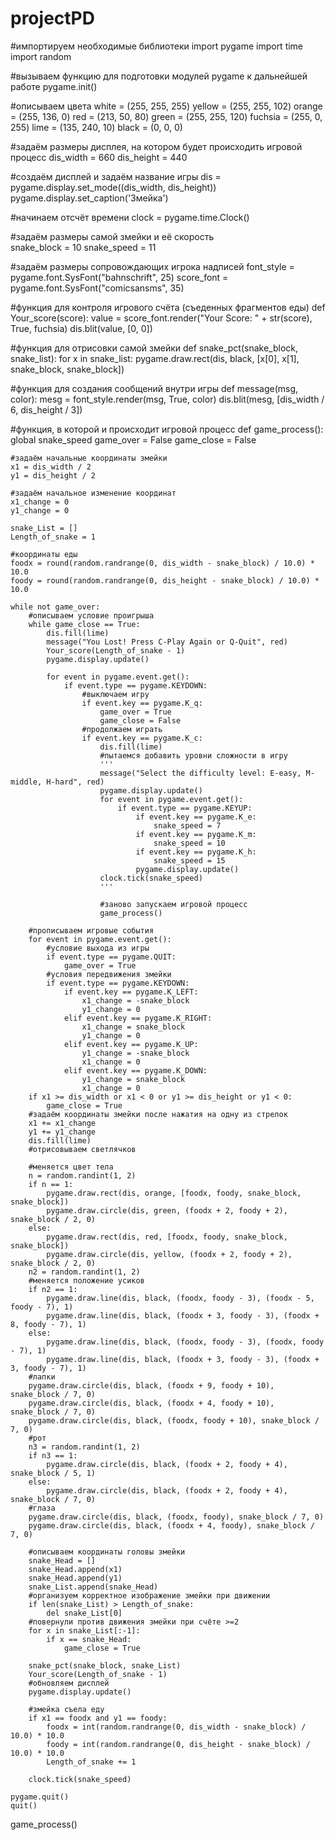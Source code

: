 # projectPD

#импортируем необходимые библиотеки
import pygame
import time
import random

#вызываем функцию для подготовки модулей pygame к дальнейшей работе 
pygame.init()

#описываем цвета
white = (255, 255, 255)
yellow = (255, 255, 102)
orange = (255, 136, 0)
red = (213, 50, 80)
green = (255, 255, 120)
fuchsia = (255, 0, 255)
lime = (135, 240, 10)
black = (0, 0, 0)

#задаём размеры дисплея, на котором будет происходить игровой процесс
dis_width = 660
dis_height = 440

#создаём дисплей и задаём название игры 
dis = pygame.display.set_mode((dis_width, dis_height))
pygame.display.set_caption('Змейка')

#начинаем отсчёт времени 
clock = pygame.time.Clock()

#задаём размеры самой змейки и её скорость  
snake_block = 10
snake_speed = 11

#задаём размеры сопровождающих игрока надписей
font_style = pygame.font.SysFont("bahnschrift", 25)
score_font = pygame.font.SysFont("comicsansms", 35)

#функция для контроля игрового счёта (съеденных фрагментов еды) 
def Your_score(score):
    value = score_font.render("Your Score: " + str(score), True, fuchsia)
    dis.blit(value, [0, 0])

#функция для отрисовки самой змейки 
def snake_pct(snake_block, snake_list):
    for x in snake_list:
        pygame.draw.rect(dis, black, [x[0], x[1], snake_block, snake_block])
 
#функция для создания сообщений внутри игры 
def message(msg, color):
    mesg = font_style.render(msg, True, color)
    dis.blit(mesg, [dis_width / 6, dis_height / 3])

#функция, в которой и происходит игровой процесс 
def game_process():
    global snake_speed
    game_over = False
    game_close = False

    #задаём начальные координаты змейки
    x1 = dis_width / 2
    y1 = dis_height / 2

    #задаём начальное изменение координат
    x1_change = 0
    y1_change = 0

    snake_List = []
    Length_of_snake = 1

    #координаты еды
    foodx = round(random.randrange(0, dis_width - snake_block) / 10.0) * 10.0
    foody = round(random.randrange(0, dis_height - snake_block) / 10.0) * 10.0
 
    while not game_over:
        #описываем условие проигрыша
        while game_close == True:
            dis.fill(lime)
            message("You Lost! Press C-Play Again or Q-Quit", red)
            Your_score(Length_of_snake - 1)
            pygame.display.update()
 
            for event in pygame.event.get():
                if event.type == pygame.KEYDOWN:
                    #выключаем игру
                    if event.key == pygame.K_q:
                        game_over = True
                        game_close = False
                    #продолжаем играть
                    if event.key == pygame.K_c:
                        dis.fill(lime)
                        #пытаемся добавить уровни сложности в игру
                        '''
                        message("Select the difficulty level: E-easy, M-middle, H-hard", red)
                        pygame.display.update()
                        for event in pygame.event.get():
                            if event.type == pygame.KEYUP:
                                if event.key == pygame.K_e:
                                    snake_speed = 7
                                if event.key == pygame.K_m:
                                    snake_speed = 10
                                if event.key == pygame.K_h:
                                    snake_speed = 15
                                pygame.display.update()
                        clock.tick(snake_speed)
                        '''
                                
                        #заново запускаем игровой процесс          
                        game_process()

        #прописываем игровые события 
        for event in pygame.event.get():
            #условие выхода из игры
            if event.type == pygame.QUIT:
                game_over = True
            #условия передвижения змейки
            if event.type == pygame.KEYDOWN:
                if event.key == pygame.K_LEFT:
                    x1_change = -snake_block
                    y1_change = 0
                elif event.key == pygame.K_RIGHT:
                    x1_change = snake_block
                    y1_change = 0
                elif event.key == pygame.K_UP:
                    y1_change = -snake_block
                    x1_change = 0
                elif event.key == pygame.K_DOWN:
                    y1_change = snake_block
                    x1_change = 0
        if x1 >= dis_width or x1 < 0 or y1 >= dis_height or y1 < 0:
            game_close = True
        #задаём координаты змейки после нажатия на одну из стрелок
        x1 += x1_change
        y1 += y1_change
        dis.fill(lime)
        #отрисовываем светлячков
        
        #меняется цвет тела
        n = random.randint(1, 2)
        if n == 1:
            pygame.draw.rect(dis, orange, [foodx, foody, snake_block, snake_block])
            pygame.draw.circle(dis, green, (foodx + 2, foody + 2), snake_block / 2, 0)
        else:
            pygame.draw.rect(dis, red, [foodx, foody, snake_block, snake_block])
            pygame.draw.circle(dis, yellow, (foodx + 2, foody + 2), snake_block / 2, 0)
        n2 = random.randint(1, 2)
        #меняется положение усиков
        if n2 == 1:
            pygame.draw.line(dis, black, (foodx, foody - 3), (foodx - 5, foody - 7), 1)
            pygame.draw.line(dis, black, (foodx + 3, foody - 3), (foodx + 8, foody - 7), 1)
        else:
            pygame.draw.line(dis, black, (foodx, foody - 3), (foodx, foody - 7), 1)
            pygame.draw.line(dis, black, (foodx + 3, foody - 3), (foodx + 3, foody - 7), 1)
        #лапки
        pygame.draw.circle(dis, black, (foodx + 9, foody + 10), snake_block / 7, 0)
        pygame.draw.circle(dis, black, (foodx + 4, foody + 10), snake_block / 7, 0)
        pygame.draw.circle(dis, black, (foodx, foody + 10), snake_block / 7, 0)
        #рот
        n3 = random.randint(1, 2)
        if n3 == 1:
            pygame.draw.circle(dis, black, (foodx + 2, foody + 4), snake_block / 5, 1)
        else:
            pygame.draw.circle(dis, black, (foodx + 2, foody + 4), snake_block / 7, 0)
        #глаза
        pygame.draw.circle(dis, black, (foodx, foody), snake_block / 7, 0)
        pygame.draw.circle(dis, black, (foodx + 4, foody), snake_block / 7, 0)
        
        #описываем координаты головы змейки
        snake_Head = []
        snake_Head.append(x1)
        snake_Head.append(y1)
        snake_List.append(snake_Head)
        #организуем корректное изображение змейки при движении
        if len(snake_List) > Length_of_snake:
            del snake_List[0]
        #повернули против движения змейки при счёте >=2
        for x in snake_List[:-1]:
            if x == snake_Head:
                game_close = True
        
        snake_pct(snake_block, snake_List)
        Your_score(Length_of_snake - 1)
        #обновляем дисплей
        pygame.display.update()

        #змейка съела еду
        if x1 == foodx and y1 == foody:
            foodx = int(random.randrange(0, dis_width - snake_block) / 10.0) * 10.0
            foody = int(random.randrange(0, dis_height - snake_block) / 10.0) * 10.0
            Length_of_snake += 1
 
        clock.tick(snake_speed)
    
    pygame.quit()
    quit()
 
 
game_process()
